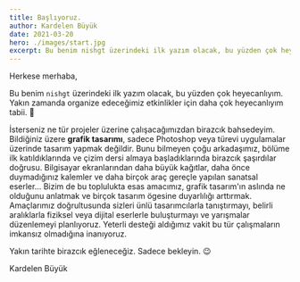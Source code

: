 ```yaml
---
title: Başlıyoruz.
author: Kardelen Büyük
date: 2021-03-20
hero: ./images/start.jpg
excerpt: Bu benim nishgt üzerindeki ilk yazım olacak, bu yüzden çok heyecanlıyım. Yakın zamanda organize edeceğimiz etkinlikler için daha çok heyecanlıyım tabii.
---
```


Herkese merhaba,

Bu benim `nishgt` üzerindeki ilk yazım olacak, bu yüzden çok heyecanlıyım. Yakın zamanda organize edeceğimiz etkinlikler için daha çok heyecanlıyım tabii. 🤭

İsterseniz ne tür projeler üzerine çalışacağımızdan birazcık bahsedeyim. Bildiğiniz üzere **grafik tasarımı**, sadece Photoshop veya türevi uygulamalar üzerinde tasarım yapmak değildir. Bunu bilmeyen çoğu arkadaşımız, bölüme ilk katıldıklarında ve çizim dersi almaya başladıklarında birazcık şaşırdılar doğrusu. Bilgisayar ekranlarından daha büyük kağıtlar, daha önce duymadığınız kalemler ve daha birçok araç gereçle yapılan sanatsal eserler... Bizim de bu toplulukta esas amacımız, grafik tasarım'ın aslında ne olduğunu anlatmak ve birçok tasarım ögesine duyarlılığı arttırmak. Amaçlarımız doğrultusunda sizleri ünlü tasarımcılarla tanıştırmayı, belirli aralıklarla fiziksel veya dijital eserlerle buluşturmayı ve yarışmalar düzenlemeyi planlıyoruz. Yeterli desteği aldığımız vakit bu tür çalışmaların imkansız olmadığına inanıyoruz.

Yakın tarihte birazcık eğleneceğiz. Sadece bekleyin. 😉

Kardelen Büyük